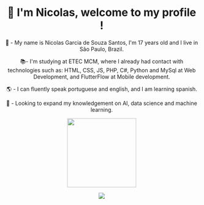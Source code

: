 <h1 align="center"> 👋 I'm Nicolas, welcome to my profile ! </h1>

<div align="center">
<p>🧠 - My name is Nicolas Garcia de Souza Santos, I'm 17 years old and I live in São Paulo, Brazil.</p>
<p>📚- I'm studying at ETEC MCM, where I already had contact with technologies such as: HTML, CSS, JS, PHP, C#, Python and MySql at Web Development, and FlutterFlow at Mobile development.</p>
<p>🌎 - I can fluently speak portuguese and english, and I am learning spanish.</p> 
<p>🔎 - Looking to expand my knowledgement on AI, data science and machine learning. </p>
</div>

<div align="center">
 <img height="180em" src="https://github-readme-stats.vercel.app/api/top-langs/?username=GustavoSilverio&layout=compact&langs_count=7&theme=dark"/>
</div>
  <p align="center">
  <a href="https://skillicons.dev">
    <img src="https://skillicons.dev/icons?i=html,css,js,cs,php,py,flutter" />
  </a>
</p>
  
</div>
  
  ##

